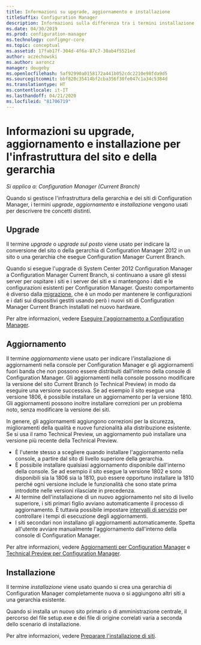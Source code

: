 ```yaml
---
title: Informazioni su upgrade, aggiornamento e installazione
titleSuffix: Configuration Manager
description: Informazioni sulla differenza tra i termini installazione, aggiornamento e upgrade per la gestione dell'infrastruttura di Configuration Manager.
ms.date: 04/30/2019
ms.prod: configuration-manager
ms.technology: configmgr-core
ms.topic: conceptual
ms.assetid: 17fab17f-304d-4f6a-87c7-30ab4f5521ed
author: aczechowski
ms.author: aaroncz
manager: dougeby
ms.openlocfilehash: 5af92990a0158172a441b052cdc2210e98fda9d5
ms.sourcegitcommit: bbf820c35414bf2cba356f30fe047c1a34c5384d
ms.translationtype: HT
ms.contentlocale: it-IT
ms.lasthandoff: 04/21/2020
ms.locfileid: "81706719"
---
```

# <a name="about-upgrade-update-and-install-for-site-and-hierarchy-infrastructure"></a>Informazioni su upgrade, aggiornamento e installazione per l'infrastruttura del sito e della gerarchia

*Si applica a: Configuration Manager (Current Branch)*

Quando si gestisce l'infrastruttura della gerarchia e dei siti di Configuration Manager, i termini *upgrade*, *aggiornamento* e *installazione* vengono usati per descrivere tre concetti distinti.

## <a name="upgrade"></a>Upgrade

Il termine *upgrade* o *upgrade sul posto* viene usato per indicare la conversione del sito o della gerarchia di Configuration Manager 2012 in un sito o una gerarchia che esegue Configuration Manager Current Branch.

Quando si esegue l'upgrade di System Center 2012 Configuration Manager a Configuration Manager Current Branch, si continuano a usare gli stessi server per ospitare i siti e i server dei siti e si mantengono i dati e le configurazioni esistenti per Configuration Manager.  Questo comportamento è diverso dalla [migrazione](../migration/migrate-data-between-hierarchies.md), che è un modo per mantenere le configurazioni e i dati sui dispositivi gestiti usando però i nuovi siti di Configuration Manager Current Branch installati nel nuovo hardware.

Per altre informazioni, vedere [Eseguire l'aggiornamento a Configuration Manager](../servers/deploy/install/upgrade-to-configuration-manager.md).



## <a name="update"></a>Aggiornamento
Il termine *aggiornamento* viene usato per indicare l'installazione di aggiornamenti nella console per Configuration Manager e gli aggiornamenti fuori banda che non possono essere distribuiti dall'interno della console di Configuration Manager. Gli aggiornamenti nella console possono modificare la versione del sito Current Branch (o Technical Preview) in modo da eseguire una versione successiva. Se ad esempio il sito esegue una versione 1806, è possibile installare un aggiornamento per la versione 1810. Gli aggiornamenti possono inoltre installare correzioni per un problema noto, senza modificare la versione dei siti.      

In genere, gli aggiornamenti aggiungono correzioni per la sicurezza, miglioramenti della qualità e nuove funzionalità alla distribuzione esistente. Se si usa il ramo Technical Preview, un aggiornamento può installare una versione più recente della Technical Preview.
- È l'utente stesso a scegliere quando installare l'aggiornamento nella console, a partire dal sito di livello superiore della gerarchia.
- È possibile installare qualsiasi aggiornamento disponibile dall'interno della console. Se ad esempio il sito esegue la versione 1802 e sono disponibili sia la 1806 sia la 1810, può essere opportuno installare la 1810 perché ogni versione include le funzionalità che sono state prima introdotte nelle versioni rilasciate in precedenza.
- Al termine dell'installazione di un nuovo aggiornamento nel sito di livello superiore, i siti primari figlio avviano automaticamente il processo di aggiornamento. È tuttavia possibile impostare [intervalli di servizio](../servers/manage/service-windows.md) per controllare i tempi di esecuzione degli aggiornamenti.
- I siti secondari non installano gli aggiornamenti automaticamente. Spetta all'utente avviare manualmente l'aggiornamento dall'interno della console di Configuration Manager.

Per altre informazioni, vedere [Aggiornamenti per Configuration Manager](../servers/manage/updates.md) e [Technical Preview per Configuration Manager](../get-started/technical-preview.md).



## <a name="install"></a>Installazione
Il termine *installazione* viene usato quando si crea una gerarchia di Configuration Manager completamente nuova o si aggiungono altri siti a una gerarchia esistente.  

Quando si installa un nuovo sito primario o di amministrazione centrale, il percorso del file setup.exe e dei file di origine correlati varia a seconda dello scenario di installazione.

Per altre informazioni, vedere [Preparare l'installazione di siti](../servers/deploy/install/prepare-to-install-sites.md).
